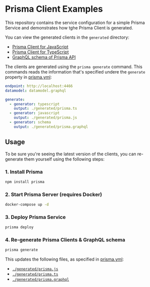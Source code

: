 # Prisma Client Examples

This repository contains the service configuration for a simple Prisma Service and demonstrates how tghe Prisma Client is generated.

You can view the generated clients in the `generated` directory:

- [Prisma Client for JavaScript](./generated/prisma.js)
- [Prisma Client for TypeScript](./generated/prisma.ts)
- [GraphQL schema of Prisma API](./generated/prisma.graphql)

The clients are generated using the `prisma generate` command. This commands reads the information that's specified undere the `generate` property in [prisma.yml](prisma.yml):

```yml
endpoint: http://localhost:4466
datamodel: datamodel.graphql

generate:
  - generator: typescript
    output: ./generated/prisma.ts
  - generator: javascript
    output: ./generated/prisma.js
  - generator: schema
    output: ./generated/prisma.graphql
```

## Usage

To be sure you're seeing the latest version of the clients, you can re-generate them yourself using the following steps:

### 1. Install Prisma

```bash
npm install prisma
```

### 2. Start Prisma Server (requires Docker)

```bash
docker-compose up -d
```

### 3. Deploy Prisma Service

```bash
prisma deploy
```

### 4. Re-generate Prisma Clients & GraphQL schema

```bash
prisma generate
```

This updates the following files, as specified in [prisma.yml](prisma.yml):

- [`./generated/prisma.js`](./generated/prisma.js)
- [`./generated/prisma.ts`](./generated/prisma.ts)
- [`./generated/prisma.graphql`](./generated/prisma.graphql)